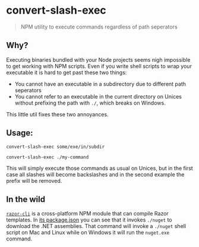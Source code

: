 # convert-slash-exec
> NPM utility to execute commands regardless of path seperators

## Why?
Executing binaries bundled with your Node projects seems nigh impossible
to get working with NPM scripts. 
Even if you write shell scripts to wrap your executable it is hard to get
past these two things:

- You cannot have an executable in a subdirectory due to different path seperators
- You cannot refer to an executable in the current directory on Unices without prefixing the path with `./`, which breaks on Windows.

This little util fixes these two annoyances.

## Usage: 
```
convert-slash-exec some/exe/in/subdir

convert-slash-exec ./my-command 
```

This will simply execute those commands as usual on Unices, but in the first case all slashes will become backslashes
and in the second example the prefix will be removed.

## In the wild
[`razor-cli`](https://github.com/fatso83/razor-cli-node) is a cross-platform NPM module that can compile Razor templates. In [its package.json](https://github.com/fatso83/razor-cli-node/blob/8f30ca04a1c595e5cf4c2d80849e1c9cdf6ec3a3/package.json#L11) you can 
see that it invokes `./nuget` to download the .NET assemblies. That command will invoke 
a `./nuget` shell script on Mac and Linux while on Windows it will run the `nuget.exe` command.
